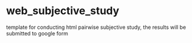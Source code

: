# web_subjective_study
template for conducting html pairwise subjective study, the results will be submitted to google form
